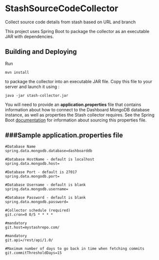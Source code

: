 StashSourceCodeCollector
=========================

Collect source code details from stash based on URL and branch

This project uses Spring Boot to package the collector as an executable JAR with dependencies.

Building and Deploying
--------------------------------------

Run 
```
mvn install
```
to package the collector into an executable JAR file. Copy this file to your server and launch it using : 
```
java -jar stash-collector.jar
```
You will need to provide an **application.properties** file that contains information about how
to connect to the Dashboard MongoDB database instance, as well as properties the Stash collector requires. See
the Spring Boot [documentation](http://docs.spring.io/spring-boot/docs/current-SNAPSHOT/reference/htmlsingle/#boot-features-external-config-application-property-files)
for information about sourcing this properties file.

###Sample application.properties file
--------------------------------------

    #Database Name 
    spring.data.mongodb.database=dashboarddb

    #Database HostName - default is localhost
    spring.data.mongodb.host=

    #Database Port - default is 27017
    spring.data.mongodb.port=

    #Database Username - default is blank
    spring.data.mongodb.username=

    #Database Password - default is blank
    spring.data.mongodb.password=

    #Collector schedule (required)
    git.cron=0 0/5 * * * *

    #mandatory
    git.host=mystashrepo.com/
    
    #mandatory
    git.api=/rest/api/1.0/

    #Maximum number of days to go back in time when fetching commits
    git.commitThresholdDays=15
